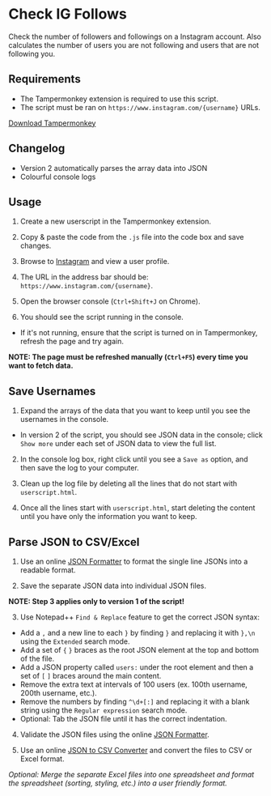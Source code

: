 # Check IG Follows
Check the number of followers and followings on a Instagram account. Also calculates the number of users you are not following and users that are not following you.

## Requirements

- The Tampermonkey extension is required to use this script.
- The script must be ran on `https://www.instagram.com/{username}` URLs.

[Download Tampermonkey](https://www.tampermonkey.net/)

## Changelog

- Version 2 automatically parses the array data into JSON
- Colourful console logs

## Usage

1. Create a new userscript in the Tampermonkey extension.

2. Copy & paste the code from the `.js` file into the code box and save changes.

3. Browse to [Instagram](https://www.instagram.com/) and view a user profile.

4. The URL in the address bar should be: `https://www.instagram.com/{username}`.

5. Open the browser console (`Ctrl+Shift+J` on Chrome).

6. You should see the script running in the console.

- If it's not running, ensure that the script is turned on in Tampermonkey, refresh the page and try again.

**NOTE: The page must be refreshed manually (`Ctrl+F5`) every time you want to fetch data.**

## Save Usernames

1. Expand the arrays of the data that you want to keep until you see the usernames in the console.

- In version 2 of the script, you should see JSON data in the console; click `Show more` under each set of JSON data to view the full list.

2. In the console log box, right click until you see a `Save as` option, and then save the log to your computer.

3. Clean up the log file by deleting all the lines that do not start with `userscript.html`.

4. Once all the lines start with `userscript.html`, start deleting the content until you have only the information you want to keep.

## Parse JSON to CSV/Excel

1. Use an online [JSON Formatter](https://jsonformatter.curiousconcept.com/) to format the single line JSONs into a readable format.

2. Save the separate JSON data into individual JSON files.

**NOTE: Step 3 applies only to version 1 of the script!**

3. Use Notepad++ `Find & Replace` feature to get the correct JSON syntax:

- Add a `,` and a new line to each `}` by finding `}` and replacing it with `},\n` using the `Extended` search mode.
- Add a set of `{` `}` braces as the root JSON element at the top and bottom of the file.
- Add a JSON property called `users:` under the root element and then a set of `[` `]` braces around the main content.
- Remove the extra text at intervals of 100 users (ex. 100th username, 200th username, etc.).
- Remove the numbers by finding `^\d+[:]` and replacing it with a blank string using the `Regular expression` search mode.
- Optional: Tab the JSON file until it has the correct indentation.

4. Validate the JSON files using the online [JSON Formatter](https://jsonformatter.curiousconcept.com/).

5. Use an online [JSON to CSV Converter](https://json-csv.com) and convert the files to CSV or Excel format.

*Optional: Merge the separate Excel files into one spreadsheet and format the spreadsheet (sorting, styling, etc.) into a user friendly format.*
